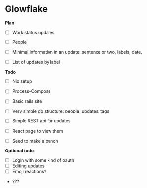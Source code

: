 # Glowflake

**Plan**

- [ ] Work status updates
- [ ] People
- [ ] Minimal information in an update: sentence or two, labels, date.
- [ ] List of updates by label


**Todo**

- [ ] Nix setup
- [ ] Process-Compose
- [ ] Basic rails site
- [ ] Very simple db structure: people, updates, tags
- [ ] Simple REST api for updates
- [ ] React page to view them
- [ ] Seed to make a bunch


**Optional todo**

- [ ] Login with some kind of oauth
- [ ] Editing updates
- [ ] Emoji reactions?
- ???
